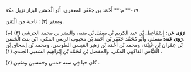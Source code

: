 ١٩-** م:** أَحْمَد بن جَعْفَر المعقري، أَبُو الْحَسَن البزاز نزيل مكة.

ومعقر (٢) : ناحية من الْيَمَن.

**رَوَى عَن:** إِسْمَاعِيل بْن عبد الكريم بْن معقل بْن منبه، والنضر بن محمد الجرشي (٣) (م) .**رَوَى عَنه:** مسلم، وأَبُو مُحَمَّد جَعْفَر بْن أَحْمَد بْن محبوب الربعي المكي، ابْن بنت الْحَسَن بْن عِمْران بْن عُيَيْنَة، ومحمد بْن أَحْمَد بْن زهير القيسي الطوسي، ومحمد بْن إسحاق بْن الْعَبَّاس الفاكهي المكي، والمفضل بْن مُحَمَّد بْن إِبْرَاهِيم الشعبي الجندي (١) .

كان حيا فِي سنة خمس وخمسين ومئتين (٢) .